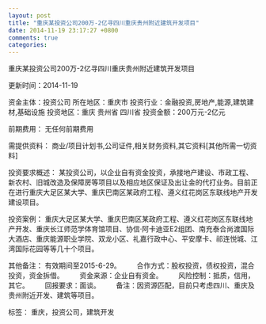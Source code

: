 ```yaml
---
layout: post
title: "重庆某投资公司200万-2亿寻四川重庆贵州附近建筑开发项目"
date: 2014-11-19 23:17:27 +0800
comments: true
categories: 
---
```

重庆某投资公司200万-2亿寻四川重庆贵州附近建筑开发项目



更新时间：2014-11-19

资金主体：投资公司
所在地区：重庆市
投资行业：金融投资,房地产,能源,建筑建材,基础设施
投资地区：重庆 贵州省 四川省
投资金额：200万元-2亿元

前期费用：
无任何前期费用

需提供资料：
商业/项目计划书,公司证件,相关财务资料,其它资料[其他所需一切资料]

投资要求概述：
某投资公司，以企业自有资金投资，承接地产建设、市政工程、新农村、旧城改造及保障房等项目以及相应地区保证及出让金的代打业务。目前正在进行重庆大足区某大学、重庆巴南区某政府工程、遵义红花岗区东联线地产开发建设项目。

投资案例：
重庆大足区某大学、重庆巴南区某政府工程、遵义红花岗区东联线地产开发、重庆长江师范学体育馆项目、协信·阿卡迪亚E2组团、南充泰合尚渡国际大酒店、重庆能源职业学院、双龙小区、礼嘉行政中心、平安摩卡、祁连悦城、江湾国际花园等等几十个项目。

其他备注：
有效期间至2015-6-29。
　　合作方式：股权投资，债权投资，混合投资，资金拆借。
　　资金来源：企业自有资金。
　　风险控制：抵质，信用，其它。
　　回报要求：面谈。
　　备注：因资源匹配，目前只考虑四川、重庆及贵州附近开发、建筑等项目。

标签：
重庆，投资公司，建筑开发

